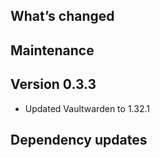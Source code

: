 ## What’s changed

## Maintenance

## Version 0.3.3

- Updated Vaultwarden to 1.32.1

## Dependency updates
